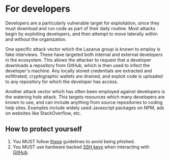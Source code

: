 # For developers

Developers are a particularly vulnerable target for exploitation, since they must download and run code as part of their daily routine.  Most attacks begin by exploiting developers, and then attempt to move laterally within and without the organization.

One specific attack vector which the Lazarus group is known to employ is fake interviews.  These have targeted both internal and external developers in the ecosystem.  This allows the attacker to request that a developer downloads a repository from GitHub, which is then used to infect the developer's machine.  Any locally stored credentials are extracted and exfiltrated; cryptographic wallets are drained, and exploit code is uploaded to any repository for which the developer has access.

Another attack vector which has often been employed against developers is the watering hole attack.  This targets resources which many developers are known to use, and can include anything from source repositories to coding help sites.  Examples include widely used Javascript packages on NPM, ads on websites like StackOverflow, etc.

## How to protect yourself

1. You MUST follow [these](./phishing.md) guidelines to avoid being phished.
2. You MUST use hardware backed [SSH keys](./ssh_keys.md) when interacting with [GitHub](./github.md).
